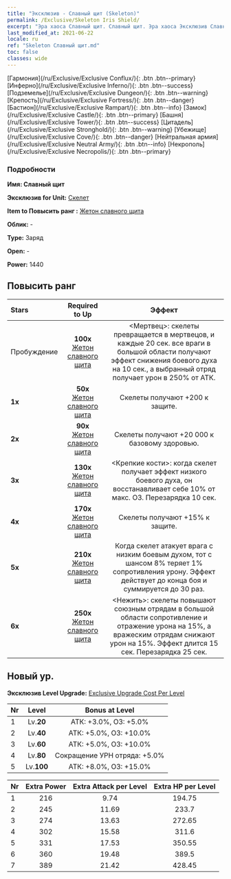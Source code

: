 ```yaml
---
title: "Эксклюзив - Славный щит (Skeleton)"
permalink: /Exclusive/Skeleton Iris Shield/
excerpt: "Эра хаоса Славный щит. Славный щит. Эра хаоса Эксклюзив Славный щит. Скелет Эксклюзив."
last_modified_at: 2021-06-22
locale: ru
ref: "Skeleton Славный щит.md"
toc: false
classes: wide
---
```

 [Гармония](/ru/Exclusive/Exclusive Conflux/){: .btn .btn--primary} [Инферно](/ru/Exclusive/Exclusive Inferno/){: .btn .btn--success} [Подземелье](/ru/Exclusive/Exclusive Dungeon/){: .btn .btn--warning} [Крепость](/ru/Exclusive/Exclusive Fortress/){: .btn .btn--danger} [Бастион](/ru/Exclusive/Exclusive Rampart/){: .btn .btn--info} [Замок](/ru/Exclusive/Exclusive Castle/){: .btn .btn--primary} [Башня](/ru/Exclusive/Exclusive Tower/){: .btn .btn--success} [Цитадель](/ru/Exclusive/Exclusive Stronghold/){: .btn .btn--warning} [Убежище](/ru/Exclusive/Exclusive Cove/){: .btn .btn--danger} [Нейтральная армия](/ru/Exclusive/Exclusive Neutral Army/){: .btn .btn--info} [Некрополь](/ru/Exclusive/Exclusive Necropolis/){: .btn .btn--primary} 

### Подробности
 **Имя: Славный щит** 

 **Эксклюзив for Unit:** [Скелет](/ru/units/Skeleton/) 

 **Item to Повысить ранг :** [Жетон славного щита](/ItemsRU/con_913/)

 **Облик:** -

 **Type:** Заряд

 **Open:** -

 **Power:** 1440

## Повысить ранг 

  |     Stars    |  Required to Up | Эффект |
  |:-------------|:---------------:|:---------------:|
  |  Пробуждение  | **100x** [Жетон славного щита](/ItemsRU/con_913/) | <Мертвец>: скелеты превращается в мертвецов, и каждые 20 сек. все враги в большой области получают эффект снижения боевого духа на 10 сек., а выбранный отряд получает урон в 250% от АТК. |
  | **1x** <i class="fas fa-star"/> | **50x** [Жетон славного щита](/ItemsRU/con_913/) | Скелеты получают +200 к защите. |
  | **2x** <i class="fas fa-star"/> | **90x** [Жетон славного щита](/ItemsRU/con_913/) | Скелеты получают +20 000 к базовому здоровью. |
  | **3x** <i class="fas fa-star"/> | **130x** [Жетон славного щита](/ItemsRU/con_913/) | <Крепкие кости>: когда скелет получает эффект низкого боевого духа, он восстанавливает себе 10% от макс. ОЗ. Перезарядка 10 сек. |
  | **4x** <i class="fas fa-star"/> | **170x** [Жетон славного щита](/ItemsRU/con_913/) | Скелеты получают +15% к защите. |
  | **5x** <i class="fas fa-star"/> | **210x** [Жетон славного щита](/ItemsRU/con_913/) | Когда скелет атакует врага с низким боевым духом, тот с шансом 8% теряет 1% сопротивления урону. Эффект действует до конца боя и суммируется до 30 раз. |
  | **6x** <i class="fas fa-star"/> | **250x** [Жетон славного щита](/ItemsRU/con_913/) | <Нежить>: скелеты повышают союзным отрядам в большой области сопротивление и отражение урона на 15%, а вражеским отрядам снижают урон на 15%. Эффект длится 15 сек. Перезарядка 25 сек. |


## Новый ур.
 **Эксклюзив Level Upgrade:** [Exclusive Upgrade Cost Per Level](/Exclusive/ExclusiveUpgradeCostPerLevel/)

  |  Nr  |   Level  | Bonus at Level |
  |:-----|:--------:|:--------------:|
  | 1 | Lv.**20** | АТК: +3.0%, ОЗ: +5.0% |
  | 2 | Lv.**40** | АТК: +5.0%, ОЗ: +10.0% |
  | 3 | Lv.**60** | АТК: +5.0%, ОЗ: +10.0% |
  | 4 | Lv.**80** | Сокращение УРН отряда: +5.0% |
  | 5 | Lv.**100** | АТК: +8.0%, ОЗ: +15.0% |


  |  Nr  |  Extra Power | Extra Attack per Level | Extra HP per Level |
  |:-----|:--------:|:--------:|:--------:|
  | 1 | 216 | 9.74 | 194.75 |
  | 2 | 245 | 11.69 | 233.7 |
  | 3 | 274 | 13.63 | 272.65 |
  | 4 | 302 | 15.58 | 311.6 |
  | 5 | 331 | 17.53 | 350.55 |
  | 6 | 360 | 19.48 | 389.5 |
  | 7 | 389 | 21.42 | 428.45 |


